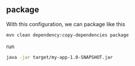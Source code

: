 ## package

With this configuration, we can package like this

```sh
mvn clean dependency:copy-dependencies package
```

run

```sh
java -jar target/my-app-1.0-SNAPSHOT.jar
```
